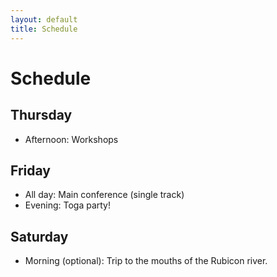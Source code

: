 ```yaml
---
layout: default
title: Schedule
---
```


# Schedule

## Thursday

* Afternoon: Workshops

## Friday

* All day: Main conference (single track)
* Evening: Toga party!

## Saturday

* Morning (optional): Trip to the mouths of the Rubicon river.
